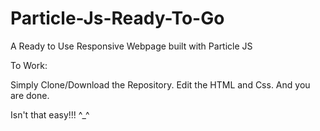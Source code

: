 # Particle-Js-Ready-To-Go
A Ready to Use Responsive Webpage built with Particle JS

To Work:

Simply Clone/Download the Repository.
Edit the HTML and Css.
And you are done.

Isn't that easy!!!  ^_^
